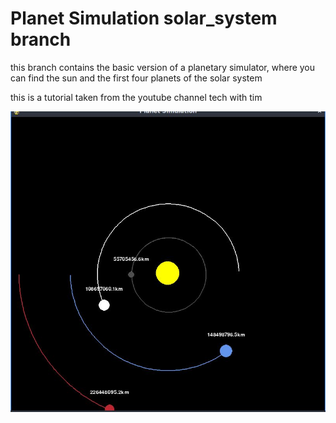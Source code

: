 # Planet Simulation solar_system branch

this branch contains the basic version of a planetary simulator, where you can find the sun and the first four planets of the solar system

this is a tutorial taken from the youtube channel tech with tim

![cap of the operation of the planetary simulator](assets/img/cap_of_the_operation_of_the_planetary_simulator_solar_system.jpg)